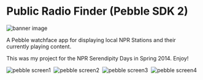 
Public Radio Finder (Pebble SDK 2)
=================================

![banner image](https://raw.githubusercontent.com/jaredbiehler/NPR-Station-Finder/master/screenshots/banner.png)

A Pebble watchface app for displaying local NPR Stations and their currently playing content.

This was my project for the NPR Serendipity Days in Spring 2014. Enjoy!


![pebble screen1](https://raw.githubusercontent.com/jaredbiehler/NPR-Station-Finder/master/screenshots/pebble-screenshot1.png)&nbsp;
![pebble screen2](https://raw.githubusercontent.com/jaredbiehler/NPR-Station-Finder/master/screenshots/pebble-screenshot2.png)&nbsp;
![pebble screen3](https://raw.githubusercontent.com/jaredbiehler/NPR-Station-Finder/master/screenshots/pebble-screenshot3.png)&nbsp;
![pebble screen4](https://raw.githubusercontent.com/jaredbiehler/NPR-Station-Finder/master/screenshots/pebble-screenshot4.png)